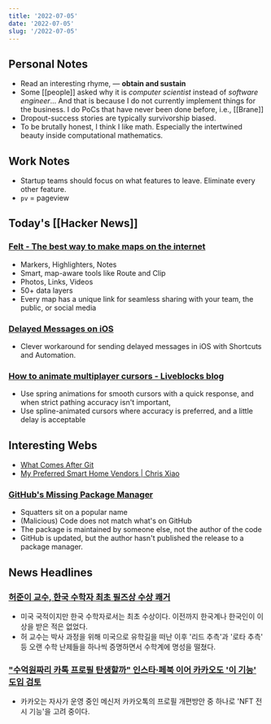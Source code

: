 ```yaml
---
title: '2022-07-05'
date: '2022-07-05'
slug: '/2022-07-05'
---
```


## Personal Notes

- Read an interesting rhyme, — **obtain and sustain**
- Some [[people]] asked why it is _computer scientist_ instead of _software engineer_... And that is because I do not currently implement things for the business. I do PoCs that have never been done before, i.e., [[Brane]]
- Dropout-success stories are typically survivorship biased.
- To be brutally honest, I think I like math. Especially the intertwined beauty inside computational mathematics.

## Work Notes

- Startup teams should focus on what features to leave. Eliminate every other feature.
- `pv` = pageview

## Today's [[Hacker News]]

### [Felt - The best way to make maps on the internet](https://felt.com/)

- Markers, Highlighters, Notes
- Smart, map-aware tools like Route and Clip
- Photos, Links, Videos
- 50+ data layers
- Every map has a unique link for seamless sharing with your team, the public, or social media

### [Delayed Messages on iOS](http://caleb.software/posts/ios-delayed-messages.html)

- Clever workaround for sending delayed messages in iOS with Shortcuts and Automation.

### [How to animate multiplayer cursors - Liveblocks blog](https://liveblocks.io/blog/how-to-animate-multiplayer-cursors)

- Use spring animations for smooth cursors with a quick response, and when strict pathing accuracy isn't important,
- Use spline-animated cursors where accuracy is preferred, and a little delay is acceptable

## Interesting Webs

- [What Comes After Git](https://matt-rickard.com/what-comes-after-git/)
- [My Preferred Smart Home Vendors | Chris Xiao](https://chrisx.xyz/blog/my-preferred-smart-home-vendors/)

### [GitHub's Missing Package Manager](https://matt-rickard.com/githubs-missing-package-manager/)

- Squatters sit on a popular name
- (Malicious) Code does not match what's on GitHub
- The package is maintained by someone else, not the author of the code
- GitHub is updated, but the author hasn't published the release to a package manager.

## News Headlines

### [허준이 교수, 한국 수학자 최초 필즈상 수상 쾌거](https://n.news.naver.com/mnews/article/001/0013291081?rc=N&ntype=RANKING)

- 미국 국적이지만 한국 수학자로서는 최초 수상이다. 이전까지 한국계나 한국인이 이 상을 받은 적은 없었다.
- 허 교수는 박사 과정을 위해 미국으로 유학길을 떠난 이후 '리드 추측'과 '로타 추측' 등 오랜 수학 난제들을 하나씩 증명하면서 수학계에 명성을 떨쳤다.

### ["수억원짜리 카톡 프로필 탄생할까" 인스타·페북 이어 카카오도 '이 기능' 도입 검토](https://n.news.naver.com/mnews/article/009/0004985687)

- 카카오는 자사가 운영 중인 메신저 카카오톡의 프로필 개편방안 중 하나로 'NFT 전시 기능'을 고려 중이다.
